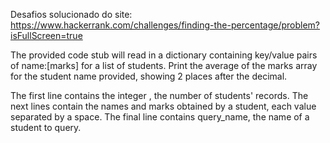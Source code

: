 Desafios solucionado  do site: https://www.hackerrank.com/challenges/finding-the-percentage/problem?isFullScreen=true


The provided code stub will read in a dictionary containing key/value pairs of name:[marks] for a list of students. Print the average of the marks array for the student name provided, showing 2 places after the decimal.



The first line contains the integer , the number of students' records. The next  lines contain the names and marks obtained by a student, each value separated by a space. The final line contains query_name, the name of a student to query.